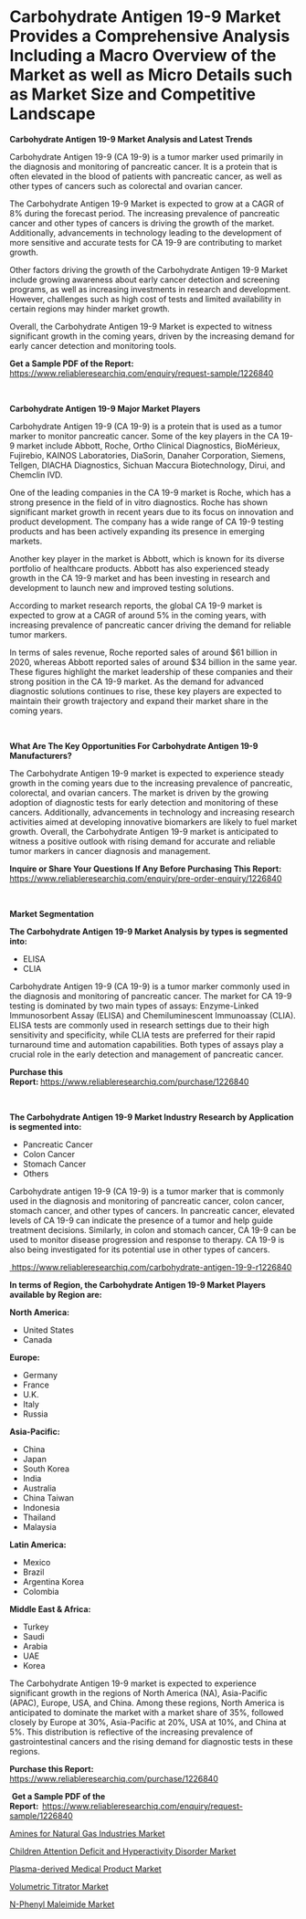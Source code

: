 <p><h1>Carbohydrate Antigen 19-9 Market Provides a Comprehensive Analysis Including a Macro Overview of the Market as well as Micro Details such as Market Size and Competitive Landscape</h1></p><p><strong>Carbohydrate Antigen 19-9 Market Analysis and Latest Trends</strong></p>
<p><p>Carbohydrate Antigen 19-9 (CA 19-9) is a tumor marker used primarily in the diagnosis and monitoring of pancreatic cancer. It is a protein that is often elevated in the blood of patients with pancreatic cancer, as well as other types of cancers such as colorectal and ovarian cancer.</p><p>The Carbohydrate Antigen 19-9 Market is expected to grow at a CAGR of 8% during the forecast period. The increasing prevalence of pancreatic cancer and other types of cancers is driving the growth of the market. Additionally, advancements in technology leading to the development of more sensitive and accurate tests for CA 19-9 are contributing to market growth.</p><p>Other factors driving the growth of the Carbohydrate Antigen 19-9 Market include growing awareness about early cancer detection and screening programs, as well as increasing investments in research and development. However, challenges such as high cost of tests and limited availability in certain regions may hinder market growth.</p><p>Overall, the Carbohydrate Antigen 19-9 Market is expected to witness significant growth in the coming years, driven by the increasing demand for early cancer detection and monitoring tools.</p></p>
<p><strong>Get a Sample PDF of the Report:&nbsp;</strong> <a href="https://www.reliableresearchiq.com/enquiry/request-sample/1226840">https://www.reliableresearchiq.com/enquiry/request-sample/1226840</a></p>
<p>&nbsp;</p>
<p><strong>Carbohydrate Antigen 19-9 Major Market Players</strong></p>
<p><p>Carbohydrate Antigen 19-9 (CA 19-9) is a protein that is used as a tumor marker to monitor pancreatic cancer. Some of the key players in the CA 19-9 market include Abbott, Roche, Ortho Clinical Diagnostics, BioMérieux, Fujirebio, KAINOS Laboratories, DiaSorin, Danaher Corporation, Siemens, Tellgen, DIACHA Diagnostics, Sichuan Maccura Biotechnology, Dirui, and Chemclin IVD.</p><p>One of the leading companies in the CA 19-9 market is Roche, which has a strong presence in the field of in vitro diagnostics. Roche has shown significant market growth in recent years due to its focus on innovation and product development. The company has a wide range of CA 19-9 testing products and has been actively expanding its presence in emerging markets.</p><p>Another key player in the market is Abbott, which is known for its diverse portfolio of healthcare products. Abbott has also experienced steady growth in the CA 19-9 market and has been investing in research and development to launch new and improved testing solutions.</p><p>According to market research reports, the global CA 19-9 market is expected to grow at a CAGR of around 5% in the coming years, with increasing prevalence of pancreatic cancer driving the demand for reliable tumor markers.</p><p>In terms of sales revenue, Roche reported sales of around $61 billion in 2020, whereas Abbott reported sales of around $34 billion in the same year. These figures highlight the market leadership of these companies and their strong position in the CA 19-9 market. As the demand for advanced diagnostic solutions continues to rise, these key players are expected to maintain their growth trajectory and expand their market share in the coming years.</p></p>
<p>&nbsp;</p>
<p><strong>What Are The Key Opportunities For Carbohydrate Antigen 19-9 Manufacturers?</strong></p>
<p><p>The Carbohydrate Antigen 19-9 market is expected to experience steady growth in the coming years due to the increasing prevalence of pancreatic, colorectal, and ovarian cancers. The market is driven by the growing adoption of diagnostic tests for early detection and monitoring of these cancers. Additionally, advancements in technology and increasing research activities aimed at developing innovative biomarkers are likely to fuel market growth. Overall, the Carbohydrate Antigen 19-9 market is anticipated to witness a positive outlook with rising demand for accurate and reliable tumor markers in cancer diagnosis and management.</p></p>
<p><strong>Inquire or Share Your Questions If Any Before Purchasing This Report:</strong> <a href="https://www.reliableresearchiq.com/enquiry/pre-order-enquiry/1226840">https://www.reliableresearchiq.com/enquiry/pre-order-enquiry/1226840</a></p>
<p>&nbsp;</p>
<p><strong>Market Segmentation</strong></p>
<p><strong>The Carbohydrate Antigen 19-9 Market Analysis by types is segmented into:</strong></p>
<p><ul><li>ELISA</li><li>CLIA</li></ul></p>
<p><p>Carbohydrate Antigen 19-9 (CA 19-9) is a tumor marker commonly used in the diagnosis and monitoring of pancreatic cancer. The market for CA 19-9 testing is dominated by two main types of assays: Enzyme-Linked Immunosorbent Assay (ELISA) and Chemiluminescent Immunoassay (CLIA). ELISA tests are commonly used in research settings due to their high sensitivity and specificity, while CLIA tests are preferred for their rapid turnaround time and automation capabilities. Both types of assays play a crucial role in the early detection and management of pancreatic cancer.</p></p>
<p><strong>Purchase this Report:&nbsp;</strong><a href="https://www.reliableresearchiq.com/purchase/1226840">https://www.reliableresearchiq.com/purchase/1226840</a></p>
<p>&nbsp;</p>
<p><strong>The Carbohydrate Antigen 19-9 Market Industry Research by Application is segmented into:</strong></p>
<p><ul><li>Pancreatic Cancer</li><li>Colon Cancer</li><li>Stomach Cancer</li><li>Others</li></ul></p>
<p><p>Carbohydrate antigen 19-9 (CA 19-9) is a tumor marker that is commonly used in the diagnosis and monitoring of pancreatic cancer, colon cancer, stomach cancer, and other types of cancers. In pancreatic cancer, elevated levels of CA 19-9 can indicate the presence of a tumor and help guide treatment decisions. Similarly, in colon and stomach cancer, CA 19-9 can be used to monitor disease progression and response to therapy. CA 19-9 is also being investigated for its potential use in other types of cancers.</p></p>
<p><a href="https://www.reliableresearchiq.com/carbohydrate-antigen-19-9-r1226840">&nbsp;https://www.reliableresearchiq.com/carbohydrate-antigen-19-9-r1226840</a></p>
<p><strong>In terms of Region, the Carbohydrate Antigen 19-9 Market Players available by Region are:</strong></p>
<p>
    <p> <strong> North America: </strong>
        <ul>
            <li>United States</li>
            <li>Canada</li>
        </ul>
        </p> 
    <p> <strong> Europe: </strong>
        <ul>
            <li>Germany</li>
            <li>France</li>
            <li>U.K.</li>
            <li>Italy</li>
            <li>Russia</li>
        </ul>
        </p> 
    <p> <strong> Asia-Pacific: </strong>
        <ul>
            <li>China</li>
            <li>Japan</li>
            <li>South Korea</li>
            <li>India</li>
            <li>Australia</li>
            <li>China Taiwan</li>
            <li>Indonesia</li>
            <li>Thailand</li>
            <li>Malaysia</li>
        </ul>
        </p> 
    <p> <strong> Latin America: </strong>
        <ul>
            <li>Mexico</li>
            <li>Brazil</li>
            <li>Argentina Korea</li>
            <li>Colombia</li>
        </ul>
        </p> 
    <p> <strong> Middle East & Africa: </strong>
        <ul>
            <li>Turkey</li>
            <li>Saudi</li>
            <li>Arabia</li>
            <li>UAE</li>
            <li>Korea</li>
        </ul>
    </p>
    </p>
<p><p>The Carbohydrate Antigen 19-9 market is expected to experience significant growth in the regions of North America (NA), Asia-Pacific (APAC), Europe, USA, and China. Among these regions, North America is anticipated to dominate the market with a market share of 35%, followed closely by Europe at 30%, Asia-Pacific at 20%, USA at 10%, and China at 5%. This distribution is reflective of the increasing prevalence of gastrointestinal cancers and the rising demand for diagnostic tests in these regions.</p></p>
<p><strong>Purchase this Report: </strong><a href="https://www.reliableresearchiq.com/purchase/1226840">https://www.reliableresearchiq.com/purchase/1226840</a></p>
<p>&nbsp;<strong>Get a Sample PDF of the Report:&nbsp;&nbsp;</strong><a href="https://www.reliableresearchiq.com/enquiry/request-sample/1226840">https://www.reliableresearchiq.com/enquiry/request-sample/1226840</a></p>
<p><strong></strong></p>
<p><p><a href="https://www.linkedin.com/pulse/global-helixperts-oozkf?trackingId=xTAAmIS%2FRnKfkgFUO7H17Q%3D%3D">Amines for Natural Gas Industries Market</a></p><p><a href="https://github.com/widyafarer/Market-Research-Report-List-1/blob/main/children-attention-deficit-and-hyperactivity-disorder-market.md">Children Attention Deficit and Hyperactivity Disorder Market</a></p><p><a href="https://github.com/sydneyHaley871/Market-Research-Report-List-1/blob/main/plasma-derived-medical-product-market.md">Plasma-derived Medical Product Market</a></p><p><a href="https://medium.com/@sean.peake0978/volumetric-titrator-market-trends-a-detailed-study-of-its-market-segmentation-and-analyzing-the-e067904d6854">Volumetric Titrator Market</a></p><p><a href="https://www.linkedin.com/pulse/ive-n-phenyl-maleimide-market-itstrends-segmentation-competitive-d9lae?trackingId=Zxw47opgTJuRoDa1sobBlA%3D%3D">N-Phenyl Maleimide Market</a></p></p>
